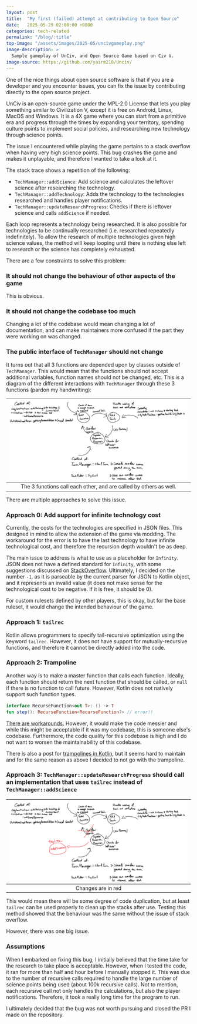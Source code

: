 ```yaml
---
layout: post
title:  "My first (failed) attempt at contributing to Open Source"
date:   2025-05-29 02:00:00 +0800
categories: tech-related
permalink: "/blog/:title"
top-image: "/assets/images/2025-05/uncivgameplay.png"
image-description: > 
  Sample gameplay of UnCiv, and Open Source Game based on Civ V. 
image-source: https://github.com/yairm210/Unciv/
---
```


One of the nice things about open source software is that if you are a developer and you encounter issues, you can fix the issue by contributing directly to the open source project.

UnCiv is an open-source game under the MPL-2.0 License that lets you play something similar to Civilization V, except it is free on Android, Linux, MacOS and Windows. It is a 4X game where you can start from a primitive era and progress through the times by expanding your territory, spending culture points to implement social policies, and researching new technology through science points.

The issue I encountered while playing the game pertains to a stack overflow when having very high science points. This bug crashes the game and makes it unplayable, and therefore I wanted to take a look at it.

The stack trace shows a repetition of the following: 
- `TechManager::addScience`: Add science and calculates the leftover science after researching the technology.
- `TechManager::addTechnology`: Adds the technology to the technologies researched and handles player notifications.
- `TechManager::updateResearchProgress`: Checks if there is leftover science and calls `addScience` if needed.

Each loop represents a technology being researched. It is also possible for technologies to be continually researched (i.e. researched repeatedly indefinitely). To allow the research of multiple technologies given high science values, the method will keep looping until there is nothing else left to research or the science has completely exhausted.

There are a few constraints to solve this problem:

### It should not change the behaviour of other aspects of the game
This is obvious. 

### It should not change the codebase too much
Changing a lot of the codebase would mean changing a lot of documentation, and can make maintainers more confused if the part they were working on was changed.

### The public interface of `TechManager` should not change
It turns out that all 3 functions are depended upon by classes outside of `TechManager`. This would mean that the functions should not accept additional variables, function names should not be changed, etc. This is a diagram of the different interactions with `TechManager` through these 3 functions (pardon my handwriting):

| ![techManagerFunctions](/assets/images/2025-05/techManager.png) |
| :-: |
| The 3 functions call each other, and are called by others as well. |

There are multiple approaches to solve this issue.

### Approach 0: Add support for infinite technology cost
Currently, the costs for the technologies are specified in JSON files. This designed in mind to allow the extension of the game via modding. The workaround for the error is to have the last technology to have infinite technological cost, and therefore the recursion depth wouldn't be as deep.

The main issue to address is what to use as a placeholder for `Infinity`. JSON does not have a defined standard for `Infinity`, with some suggestions discussed on [StackOverflow](https://stackoverflow.com/questions/34976378/how-do-you-represent-infinity-in-a-json-api). Ultimately, I decided on the number `-1`, as it is parseable by the current parser for JSON to Kotlin object, and it represents an invalid value (it does not make sense for the technological cost to be negative. If it is free, it should be 0). 

For custom rulesets defined by other players, this is okay, but for the base ruleset, it would change the intended behaviour of the game.

### Approach 1: `tailrec`
Kotlin allows programmers to specify tail-recursive optimization using the keyword `tailrec`. However, it does not have support for mutually-recursive functions, and therefore it cannot be directly added into the code.

### Approach 2: Trampoline
Another way is to make a master function that calls each function. Ideally, each function should return the next function that should be called, or `null` if there is no function to call future. However, Kotlin does not natively support such function types.
```kotlin
interface RecurseFunction<out T>: () -> T
fun step(): RecurseFunction<RecurseFunction?> // error!!
```
[There are workarounds.](https://stackoverflow.com/questions/44466716/is-it-possible-to-create-a-recursive-function-type-in-kotlin) However, it would make the code messier and while this might be acceptable if it was my codebase, this is someone else's codebase. Furthermore, the code quality for this codebase is high and I do not want to worsen the maintainability of this codebase.

There is also a post for [trampolines in Kotlin](https://adamschoenemann.dk/posts/2019-02-12-trampolines.html), but it seems hard to maintain and for the same reason as above I decided to not go with the trampoline.

### Approach 3: `TechManager::updateResearchProgress` should call an implementation that uses `tailrec` instead of `TechManager::addScience`

| ![tailrec](/assets/images/2025-05/tailrec.png) |
| :-: |
| Changes are in red |

This would mean there will be some degree of code duplication, but at least `tailrec` can be used properly to clean up the stacks after use. Testing this method showed that the behaviour was the same without the issue of stack overflow.

However, there was one big issue.

### Assumptions
When I embarked on fixing this bug, I initially believed that the time take for the research to take place is acceptable. However, when I tested the code, it ran for more than half and hour before I manually stopped it. This was due to the number of recursive calls required to handle the large number of science points being used (about 100k recursive calls). Not to mention, each recursive call not only handles the calculations, but also the player notifications. Therefore, it took a really long time for the program to run. 

I ultimately decided that the bug was not worth pursuing and closed the PR I made on the repository.